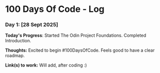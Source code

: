 # 100 Days Of Code - Log

### Day 1: [28 Sept 2025]

**Today's Progress**: Started The Odin Project Foundations. Completed Introduction. 

**Thoughts:** Excited to begin #100DaysOfCode. Feels good to have a clear roadmap.  

**Link(s) to work:** Will add, after coding :)
